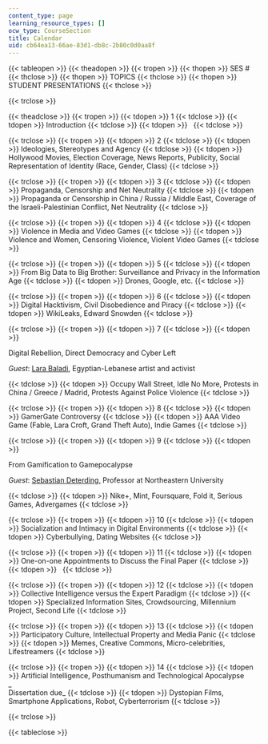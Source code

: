 ```yaml
---
content_type: page
learning_resource_types: []
ocw_type: CourseSection
title: Calendar
uid: cb64ea13-66ae-83d1-db8c-2b80c0d0aa8f
---
```


{{< tableopen >}}
{{< theadopen >}}
{{< tropen >}}
{{< thopen >}}
SES #
{{< thclose >}}
{{< thopen >}}
TOPICS
{{< thclose >}}
{{< thopen >}}
STUDENT PRESENTATIONS
{{< thclose >}}

{{< trclose >}}

{{< theadclose >}}
{{< tropen >}}
{{< tdopen >}}
1
{{< tdclose >}}
{{< tdopen >}}
Introduction
{{< tdclose >}}
{{< tdopen >}}
 
{{< tdclose >}}

{{< trclose >}}
{{< tropen >}}
{{< tdopen >}}
2
{{< tdclose >}}
{{< tdopen >}}
Ideologies, Stereotypes and Agency
{{< tdclose >}}
{{< tdopen >}}
Hollywood Movies, Election Coverage, News Reports, Publicity, Social Representation of Identity (Race, Gender, Class)
{{< tdclose >}}

{{< trclose >}}
{{< tropen >}}
{{< tdopen >}}
3
{{< tdclose >}}
{{< tdopen >}}
Propaganda, Censorship and Net Neutrality
{{< tdclose >}}
{{< tdopen >}}
Propaganda or Censorship in China / Russia / Middle East, Coverage of the Israeli-Palestinian Conflict, Net Neutrality
{{< tdclose >}}

{{< trclose >}}
{{< tropen >}}
{{< tdopen >}}
4
{{< tdclose >}}
{{< tdopen >}}
Violence in Media and Video Games
{{< tdclose >}}
{{< tdopen >}}
Violence and Women, Censoring Violence, Violent Video Games
{{< tdclose >}}

{{< trclose >}}
{{< tropen >}}
{{< tdopen >}}
5
{{< tdclose >}}
{{< tdopen >}}
From Big Data to Big Brother: Surveillance and Privacy in the Information Age
{{< tdclose >}}
{{< tdopen >}}
Drones, Google, etc.
{{< tdclose >}}

{{< trclose >}}
{{< tropen >}}
{{< tdopen >}}
6
{{< tdclose >}}
{{< tdopen >}}
Digital Hacktivism, Civil Disobedience and Piracy
{{< tdclose >}}
{{< tdopen >}}
WikiLeaks, Edward Snowden
{{< tdclose >}}

{{< trclose >}}
{{< tropen >}}
{{< tdopen >}}
7
{{< tdclose >}}
{{< tdopen >}}


Digital Rebellion, Direct Democracy and Cyber Left

_Guest_: [Lara Baladi](https://en.wikipedia.org/wiki/Lara_Baladi), Egyptian-Lebanese artist and activist


{{< tdclose >}}
{{< tdopen >}}
Occupy Wall Street, Idle No More, Protests in China / Greece / Madrid, Protests Against Police Violence
{{< tdclose >}}

{{< trclose >}}
{{< tropen >}}
{{< tdopen >}}
8
{{< tdclose >}}
{{< tdopen >}}
GamerGate Controversy
{{< tdclose >}}
{{< tdopen >}}
AAA Video Game (Fable, Lara Croft, Grand Theft Auto), Indie Games
{{< tdclose >}}

{{< trclose >}}
{{< tropen >}}
{{< tdopen >}}
9
{{< tdclose >}}
{{< tdopen >}}


From Gamification to Gamepocalypse

_Guest_: [Sebastian Deterding,](https://codingconduct.cc/About) Professor at Northeastern University


{{< tdclose >}}
{{< tdopen >}}
Nike+, Mint, Foursquare, Fold it, Serious Games, Advergames
{{< tdclose >}}

{{< trclose >}}
{{< tropen >}}
{{< tdopen >}}
10
{{< tdclose >}}
{{< tdopen >}}
Socialization and Intimacy in Digital Environments
{{< tdclose >}}
{{< tdopen >}}
Cyberbullying, Dating Websites
{{< tdclose >}}

{{< trclose >}}
{{< tropen >}}
{{< tdopen >}}
11
{{< tdclose >}}
{{< tdopen >}}
One-on-one Appointments to Discuss the Final Paper
{{< tdclose >}}
{{< tdopen >}}
 
{{< tdclose >}}

{{< trclose >}}
{{< tropen >}}
{{< tdopen >}}
12
{{< tdclose >}}
{{< tdopen >}}
Collective Intelligence versus the Expert Paradigm
{{< tdclose >}}
{{< tdopen >}}
Specialized Information Sites, Crowdsourcing, Millennium Project, Second Life
{{< tdclose >}}

{{< trclose >}}
{{< tropen >}}
{{< tdopen >}}
13
{{< tdclose >}}
{{< tdopen >}}
Participatory Culture, Intellectual Property and Media Panic
{{< tdclose >}}
{{< tdopen >}}
Memes, Creative Commons, Micro-celebrities, Lifestreamers
{{< tdclose >}}

{{< trclose >}}
{{< tropen >}}
{{< tdopen >}}
14
{{< tdclose >}}
{{< tdopen >}}
Artificial Intelligence, Posthumanism and Technological Apocalypse  
_  
Dissertation due_
{{< tdclose >}}
{{< tdopen >}}
Dystopian Films, Smartphone Applications, Robot, Cyberterrorism
{{< tdclose >}}

{{< trclose >}}

{{< tableclose >}}